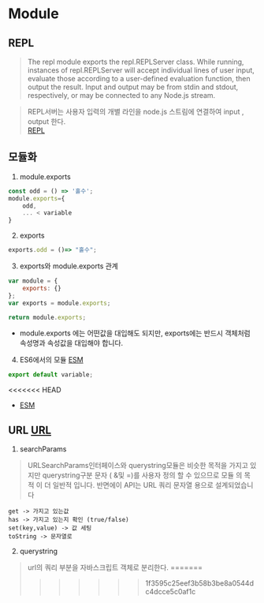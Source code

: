 # Module

## REPL
> The repl module exports the repl.REPLServer class. While running, instances of repl.REPLServer will accept individual lines of user input, evaluate those according to a user-defined evaluation function, then output the result. Input and output may be from stdin and stdout, respectively, or may be connected to any Node.js stream.

> REPL서버는 사용자 입력의 개별 라인을 node.js 스트림에 연결하여 input , output 한다.   
[REPL](https://nodejs.org/api/repl.html)  


## 모듈화

1. module.exports
```javascript
const odd = () => '홀수';
module.exports={
    odd,
    ... < variable
}
```

2. exports
```javascript
exports.odd = ()=> "홀수";

```

3. exports와 module.exports 관계
```javascript
var module = {
	exports: {}
};
var exports = module.exports;

return module.exports;
```
* module.exports 에는 어떤값을 대입해도 되지만, exports에는 반드시 객체처럼 속성명과 속성값을 대입해야 합니다.

4. ES6에서의 모듈  [ESM](https://nodejs.org/api/esm.html)
```javascript
export default variable;

```
<<<<<<< HEAD
* [ESM](https://nodejs.org/api/esm.html)

## URL [URL](https://nodejs.org/api/url.html)

1. searchParams
> URLSearchParams인터페이스와 querystring모듈은 비슷한 목적을 가지고 있지만 querystring구분 문자 ( &및 =)를 사용자 정의 할 수 있으므로 모듈 의 목적 이 더 일반적 입니다. 반면에이 API는 URL 쿼리 문자열 용으로 설계되었습니다

```
get -> 가지고 있는값
has -> 가지고 있는지 확인 (true/false)
set(key,value) -> 값 세팅
toString -> 문자열로
```

2. querystring
> url의 쿼리 부분을 자바스크립트 객체로 분리한다.
=======
>>>>>>> 1f3595c25eef3b58b3be8a0544dc4dcce5c0af1c
